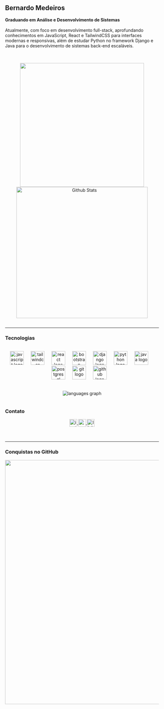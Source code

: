 ## Bernardo Medeiros
<p align="left"> <strong> Graduando em Análise e Desenvolvimento de Sistemas </strong><br><br>Atualmente, com foco em desenvolvimento full-stack, aprofundando conhecimentos em JavaScript, React e TailwindCSS para interfaces modernas e responsivas, além de estudar Python no framework Django e Java para o desenvolvimento de sistemas back-end escaláveis.</p>
<br><br>


  </div>
<div align="center"; >
       <img src="https://github-readme-stats.vercel.app/api?username=bernardommedeiros&theme=transparent&show_icons=true&hide_border=true&count_private=true" width="406" />
    <img src="https://github-readme-streak-stats.herokuapp.com/?user=bernardommedeiros&theme=transparent&hide_border=true"
      alt="Github Stats" width="430" />
</div>

<br>

---

### Tecnologias

<br>
<div align="center">
  <img src="https://cdn.jsdelivr.net/gh/devicons/devicon/icons/javascript/javascript-original.svg" height="45" alt="javascript logo"  />
  <img width="15" />
  <img src="https://cdn.jsdelivr.net/gh/devicons/devicon/icons/tailwindcss/tailwindcss-original-wordmark.svg" height="45" alt="tailwindcss logo"  />
  <img width="15" />
  <img src="https://cdn.jsdelivr.net/gh/devicons/devicon/icons/react/react-original.svg" height="45" alt="react logo"  />
  <img width="15" />
  <img src="https://cdn.jsdelivr.net/gh/devicons/devicon/icons/bootstrap/bootstrap-original.svg" height="45" alt="bootstrap logo"  />
  <img width="15" />
  <img src="https://cdn.jsdelivr.net/gh/devicons/devicon/icons/django/django-plain.svg" height="45" alt="django logo" />
  <img width="15" />
  <img src="https://cdn.jsdelivr.net/gh/devicons/devicon/icons/python/python-original.svg" height="45" alt="python logo"  />
  <img width="15" />
  <img src="https://cdn.jsdelivr.net/gh/devicons/devicon/icons/java/java-original.svg" height="45" alt="java logo"  />
  <img width="15" />
  <img src="https://cdn.jsdelivr.net/gh/devicons/devicon/icons/postgresql/postgresql-original.svg" height="45" alt="postgresql logo" />
  <img width="15" />
  <img src="https://cdn.jsdelivr.net/gh/devicons/devicon/icons/git/git-original.svg" height="45" alt="git logo"  />
  <img width="15" />
  <img src="https://cdn.jsdelivr.net/gh/devicons/devicon/icons/github/github-original.svg" height="45" alt="github logo"  />
  <img width="15" />
  
</div>

<br>
<br>

<div align="center">
  <img src="https://github-readme-stats.vercel.app/api/top-langs/?username=bernardommedeiros&theme=transparent&show_icons=true&hide_border=true&layout=donut"
       alt="languages graph" />
  

</div>

<br>

### Contato

<div align="center">
  <a href="https://www.instagram.com/bernardomm_/" target="_blank">
    <img align=center src="https://img.shields.io/badge/Instagram-E4405F?style=flat&logo=instagram&logoColor=white" height="25" alt="instagram logo"  target="_blank" "/>
  </a>

  <a href="mailto:bernardo181105@gmail.com" target="_blank" >
    <img align=center src="https://img.shields.io/badge/Gmail-EA4335?style=flat&logo=gmail&logoColor=white" height="25" alt="gmail logo"  />
  </a>
  
  <a href="https://www.linkedin.com/in/bernardo-medeiros-123a87348/" target="_blank">
    <img align=center src="https://img.shields.io/badge/LinkedIn-0A66C2?style=flat&logo=linkedin&logoColor=white" height="25" alt="linkedin logo" target="_blank" />
  </a>
     
</div>

<br clear="both">

<br>

---

### Conquistas no GitHub 
<p align="center">
  <a
    href="https://github.com/ryo-ma/github-profile-trophy"
    title="repositório de troféus"
  >
    <img
      width="800"
      src="https://github-profile-trophy.vercel.app/?username=bernardommedeiros&column=8&theme=darkhub&no-frame=true&no-bg=true"
    />
  </a>
</p>





